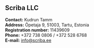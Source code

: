 ## Scriba LLC

**Contact:** Kudrun Tamm<br>
**Address:** Õpetaja 9, 51003, Tartu, Estonia<br>
**Registration number:** 11439609<br>
**Phone:** +372 738 0806 / +372 528 6768<br>
**E-mail:** info@scriba.ee
